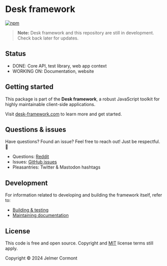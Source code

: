 # Desk framework

[![npm](https://img.shields.io/npm/v/@desk-framework/frame-core.svg)](https://www.npmjs.com/package/@desk-framework/frame-core)

> **Note:** Desk framework and this repository are still in development. Check back later for updates.

## Status

- DONE: Core API, test library, web app context
- WORKING ON: Documentation, website

## Getting started

This package is part of the **Desk framework**, a robust JavaScript toolkit for highly maintainable client-side applications.

Visit [desk-framework.com](https://desk-framework.com) to learn more and get started.

## Questions & issues

Have questions? Found an issue? Feel free to reach out! Just be respectful. 🙏

- Questions: [Reddit](https://www.reddit.com/r/desk_framework/)
- Issues: [GitHub issues](https://github.com/desk-framework/desk/issues)
- Pleasantries: Twitter & Mastodon hashtags

## Development

For information related to developing and building the framework itself, refer to:

- [Building & testing](./CONTRIBUTING.md)
- [Maintaining documentation](./DOCS.md)

## License

This code is free and open source. Copyright and [MIT](https://opensource.org/licenses/MIT) license terms still apply.

Copyright &copy; 2024 Jelmer Cormont
